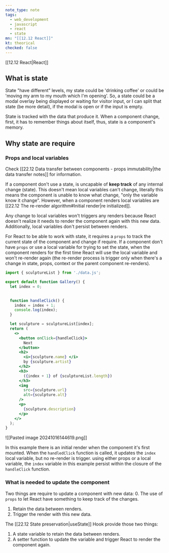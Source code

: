 ```yaml
---
note_type: note
tags:
  - web_development
  - javascript
  - react
  - state
mn: "[[12.12 React]]"
kt: theorical
checked: false
---
```

[[12.12 React|React]]

## What is state
State "have different" levels, my state could be 'drinking coffee' or could be 'moving my arm to my mouth which I'm opening'. So, a state could be a modal overlay being displayed or waiting for visitor input, or I can split that state (be more detail), if the modal is open or if the input is empty. 

State is tracked with the data that produce it. When a component change, first, it has to remember things about itself, thus, state is a component's memory. 

## Why state are require
### Props and local variables
Check [[22.12 Data transfer between components - props immutability|the data transfer notes]] for information.

If a component don't use a state, is uncapable of **keep track** of any internal change (state). This doesn't mean local variables can't change, literally this means the component is unable to know what change, "only the variable know it change". However, when a component renders local variables are [[22.12 The re-render algorithm#Initial render|re initialized]]. 

Any change to local variables won't triggers any renders because React doesn't realize it needs to render the component again with this new data. Additionally, local variables don't persist between renders. 

For React to be able to work with state, it requires a `props` to track the current state of the component and change if require. If a component don't have `props` or use a local variable for trying to set the state, when the component renders for the first time React will use the local variable and won't re-render again (the re-render process is trigger only when there's a change in state, props, context or the parent component re-renders). 

```jsx
import { sculptureList } from './data.js';

export default function Gallery() {
  let index = 0;
  

  function handleClick() {
    index = index + 1;
    console.log(index);
  }

  let sculpture = sculptureList[index];
  return (
    <>
      <button onClick={handleClick}>
        Next
      </button>
      <h2>
        <i>{sculpture.name} </i> 
        by {sculpture.artist}
      </h2>
      <h3>  
        ({index + 1} of {sculptureList.length})
      </h3>
      <img 
        src={sculpture.url} 
        alt={sculpture.alt}
      />
      <p>
        {sculpture.description}
      </p>
    </>
  );
}
```

![[Pasted image 20241016144619.png]]

In this example there is an initial render when the component it's first mounted. When the `handledClick` function is called, it updates the `index` local variable, but no re-render is trigger. using either props or a local variable, the `index` variable in this example persist within the closure of the `handleClick` function. 

### What is needed to update the component
Two things are require to update a component with new data:
0. The use of `props` to let React have something to keep track of the changes.
1. Retain the data between renders. 
2. Trigger the render with this new data.

The [[22.12 State preservation|useState]] Hook provide those two things:
1. A state variable to retain the data between renders.
2. A setter function to update the variable and trigger React to render the component again.  